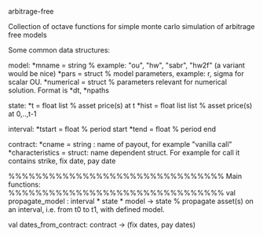  arbitrage-free

 Collection of octave functions for simple monte carlo simulation of arbitrage free models
 


Some common data structures:


model:
*mname = string % example: "ou", "hw", "sabr", "hw2f" (a variant would be nice)
*pars = struct % model parameters, example: r, sigma for scalar OU. 
*numerical = struct % parameters relevant for numerical solution. Format is *dt, *npaths

state:
*t = float list % asset price(s) at t
*hist = float list list % asset price(s) at 0,..,t-1

interval:
*tstart = float % period start 
*tend = float % period end

contract:
*cname = string : name of payout, for example "vanilla call"
*characteristics = struct: name dependent struct. For example for call it contains strike, fix date, pay date 

%%%%%%%%%%%%%%%%%%%%%%%%%%%%%%%%
Main functions:
%%%%%%%%%%%%%%%%%%%%%%%%%%%%%%%%
val propagate_model : interval * state * model -> state
% propagate asset(s) on an interval, i.e. from t0 to t1, with defined model.  

val dates_from_contract: contract -> (fix dates, pay dates)
